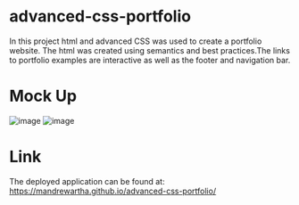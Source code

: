 # advanced-css-portfolio

In this project html and advanced CSS was used to create a portfolio website. The html was created using semantics and best practices.The links to portfolio examples are interactive as well as the footer and navigation bar. 

# Mock Up
![image](https://user-images.githubusercontent.com/84876493/125551617-b9e839e1-5648-4fce-87e0-218231c0c5e5.png)
![image](https://user-images.githubusercontent.com/84876493/125551642-23dffc7e-e1c2-4551-bc2c-b77d9674ac8c.png)


# Link
The deployed application can be found at: https://mandrewartha.github.io/advanced-css-portfolio/ 
